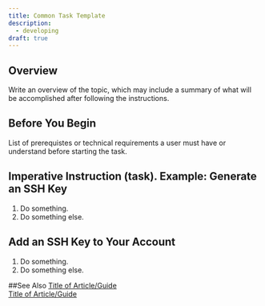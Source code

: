 ```yaml
---
title: Common Task Template
description:
  - developing
draft: true
---
```

## Overview  
Write an overview of the topic, which may include a summary of what will be accomplished after following the instructions. 

## Before You Begin  
List of prerequistes or technical requirements a user must have or understand before starting the task.

## Imperative Instruction (task). Example: Generate an SSH Key

1. Do something.
2. Do something else. 

## Add an SSH Key to Your Account

1. Do something.
2. Do something else.

##See Also
[Title of Article/Guide](www.url.com)  
[Title of Article/Guide](www.url.com)

